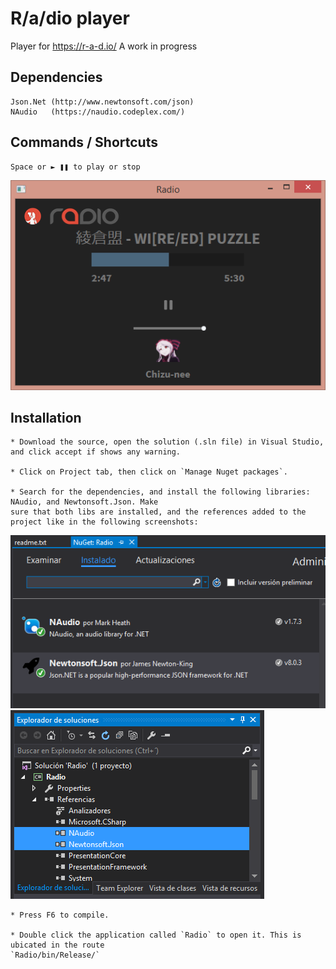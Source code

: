 # R/a/dio player
Player for https://r-a-d.io/
A work in progress

## Dependencies
    Json.Net (http://www.newtonsoft.com/json)
	NAudio   (https://naudio.codeplex.com/)
	
## Commands / Shortcuts
    Space or ► ❚❚ to play or stop

![](images/versions/scr5.png)

## Installation
    * Download the source, open the solution (.sln file) in Visual Studio, and click accept if shows any warning.
	
	* Click on Project tab, then click on `Manage Nuget packages`.
	
	* Search for the dependencies, and install the following libraries: NAudio, and Newtonsoft.Json. Make
	sure that both libs are installed, and the references added to the project like in the following screenshots:
	
![](images/installation/LibrariesInstalled.png)
![](images/installation/ReferencesAdded.png)

	* Press F6 to compile.
	
	* Double click the application called `Radio` to open it. This is ubicated in the route 
	`Radio/bin/Release/`
